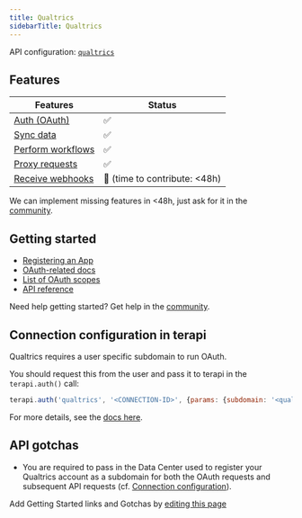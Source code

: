 ```yaml
---
title: Qualtrics
sidebarTitle: Qualtrics
---
```


API configuration: [`qualtrics`](https://terapi.dev/providers.yaml)

## Features

| Features | Status |
| - | - |
| [Auth (OAuth)](/integrate/guides/authorize-an-api) | ✅ |
| [Sync data](/integrate/guides/sync-data-from-an-api) | ✅ |
| [Perform workflows](/integrate/guides/perform-workflows-with-an-api) | ✅ |
| [Proxy requests](/integrate/guides/proxy-requests-to-an-api) | ✅ |
| [Receive webhooks](/integrate/guides/receive-webhooks-from-an-api) | 🚫 (time to contribute: &lt;48h) |

<Tip>We can implement missing features in &lt;48h, just ask for it in the [community](https://terapi.dev/slack).</Tip>

## Getting started

-   [Registering an App](https://developer.qualtrics.com/developer/portal/)
-   [OAuth-related docs](https://api.qualtrics.com/6c02f17c3109f-o-auth-authentication-auth-code)
-   [List of OAuth scopes](https://api.qualtrics.com/1450e85735dbf-o-auth-2-0-scopes)
-   [API reference](https://developer.qualtrics.com/developer/portal/documentation/1bd4e078a35c1-hello-world-setup)

<Tip>Need help getting started? Get help in the [community](https://terapi.dev/slack).</Tip>

## Connection configuration in terapi

Qualtrics requires a user specific subdomain to run OAuth.

You should request this from the user and pass it to terapi in the `terapi.auth()` call:

```js
terapi.auth('qualtrics', '<CONNECTION-ID>', {params: {subdomain: '<qualtrics-subdomain>'}});
```

For more details, see the [docs here](/integrate/guides/authorize-an-api#apis-requiring-connection-specific-configuration-for-authorization).

## API gotchas

-   You are required to pass in the Data Center used to register your Qualtrics account as a subdomain for both the OAuth requests and subsequent API requests (cf. [Connection configuration](/integrate/guides/authorize-an-api#apis-requiring-connection-specific-configuration-for-authorization)).

<Note>Add Getting Started links and Gotchas by [editing this page](https://github.com/terapihq/terapi/tree/master/docs-v2/integrations/all/qualtrics.mdx)</Note>

